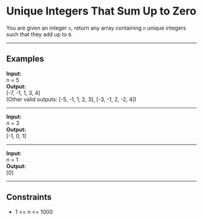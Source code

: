 # Unique Integers That Sum Up to Zero

You are given an integer `n`, return any array containing `n` unique integers such that they add up to `0`.

---

## Examples

**Input:**  
n = 5  
**Output:**  
[-7, -1, 1, 3, 4]  
(Other valid outputs: [-5, -1, 1, 2, 3], [-3, -1, 2, -2, 4])

---

**Input:**  
n = 3  
**Output:**  
[-1, 0, 1]

---

**Input:**  
n = 1  
**Output:**  
[0]

---

## Constraints
- 1 <= n <= 1000
